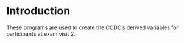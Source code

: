 # Introduction
These programs are used to create the CCDC’s derived variables for participants at exam visit 2.
